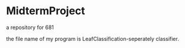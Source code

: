 # MidtermProject
a repository for 681

the file name of my program is LeafClassification-seperately classifier.  
